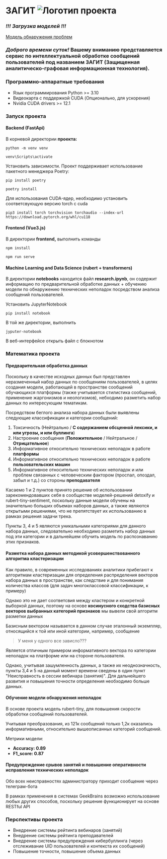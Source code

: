 # ЗАГИТ ![Логотип проекта](voice.png)

### *!!! Загрузка моделей !!!*

[Модель обнаружения проблем](https://disk.yandex.ru/d/0Gj1ppQHqDlsnQ)

### *Доброго времени суток!* **Вашему вниманию** представляется сервис по интеллектуальной обработке сообщений пользователей под названием ЗАГИТ (Защищенная аналитическо-графовая информационная технология).

### Программно-аппаратные требования

* Язык программирования Python >= 3.10
* Видеокарта с поддержкой CUDA (Опционально, для ускорения)
* Nvidia CUDA drivers >= 12.1

### Запуск проекта

#### Backend (FastApi)

В корневой директории **проекта:**

`python -m venv venv`

`venv\Scripts\activate`

Установить зависимости. Проект поддерживает использование пакетного менеджера Poetry:

`pip install poetry`

`poetry install`

Для использования CUDA-ядер, необходимо установить соответсвующую версию torch с cuda

`pip3 install torch torchvision torchaudio --index-url https://download.pytorch.org/whl/cu118`

#### Frontend (Vue3.js)

В директории **frontend,** выполнить команды

`npm install`

`npm run serve`

#### Machine Learning and Data Science (rubert + transformers)

В директории **notebooks** находится файл **research.ipynb**, он содержит информацию по предварительной обработке данных + обучению модели по обнаружению технических неполадок посредством анализа сообщений пользователей.

Установить JupyterNotebook

`pip install notebook`

В той же директории, выполнить

`jyputer-notebook`

В веб-интерфейсе открыть файл с блокнотом

### Математика проекта

#### Предварительная обработка данных

Поскольку в качестве исходных данных был представлен неразмеченный набор данных по сообщениям пользователей, в целях создания модели, работающей в пространстве сообщений обучающихся платформы (также учитывается стилистика сообщений, применение жаргонизмов и неологизмов), небходимо разметить набор данных по интересующим тематикам.

Посредством беглого анализа набора данных были выявлены следующие классификации и категории сообщений:

1. Токсичность (Нейтрально / **С содержанием обсценной лексики, и или угрозы, и или буллинга**)
2. Настроение сообщения (**Положительное** / Нейтральное / **Отрицательное**)
3. Информативное относительно технических неполадок в работе **платформы**
4. Информативное относительно технических неполадок в работе **пользовательских машин**
5. Информативное относительно технических неполадок и или проблем связанных с человеческим фактором (проспал, опоздал, забыл и т.д.) со стороны **преподавателя**

Касаемо 1 и 2 пунктов принято решение об использовании зарекомендовавших себя в сообществе моделей-решений detoxify и rubert-tiny-sentiment, поскольку данные модели обучены на значительно больших объемах наборов данных, а также являются открытыми решениями, что не препятствует их использованию в рамках решения задачи трека.

Пункты 3, 4 и 5 являются уникальными категориями для данного набора данных, следовательно необходимо разметить набор данных под эти категории и в дальнейшем обучить модель по распознаванию этих признаков.

#### Разметка набора данных методикой усовершенствованного алгоритма кластеризации

Как правило, в современных исследованиях аналитики прибегают к алгоритмам кластеризации для определения распределения векторов набора данных в пространстве, как следствие и для понимания количества классов (для задач многоклассовой классификации, к примеру)

Однако это не дает соответсвия между кластером и конкретной выборкой данных, поэтому на основе **косинусного сходства базисных векторов выбранных категорий признаков** мы вывели свой алгоритм разметки данных

Базисным вектором называется в данном случае эталонный экземпляр, относящийся к той или иной категории, например, сообщение

> У меня у одного все зависло???

Является отличным примером информативного вектора по категории неполадок на платформе или на стороне пользователя.

Однако, учитывая зашумленность данных, а также их неоднозначность, пункты 3,4 и 5 на данный момент времени сведены в один пункт "Неисправность в сессии вебинара (занятия)". Для дальнейшего развития и повышения точности определения необходимо больше данных.

#### Обучение модели обнаружения неполадок

В основе проекта модель rubert-tiny, для повышения скорости обработки сообщений пользователей.

Учитывая преобразования, из 121к сообщений только 1,2к оказались информативными, относительно вышеописанных категорий сообщений.

Метрики модели:

* **Accuracy: 0.89**
* **F1_score: 0.87**

#### Предупреждение срывов занятий и повышение оперативности исправления технических неполадок

Обо всех неисправностях администратору приходит сообщение через телеграм-бота

В рамках применения в системах GeekBrains возможно использование любых других способов, поскольку решение функционирует на основе RESTful API

### Перспективы проекта

* Внедрение системы рейтинга вебинаров (занятий)
* Внедрение системы рейтинга преподавателей
* Внедрение системы предупреждения кибербуллинга (через отслеживание UID пользователей и контекста их сообщений)
* Повышение точности, повышение объема данных
